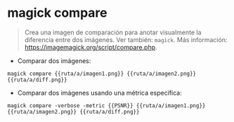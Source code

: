 # magick compare

> Crea una imagen de comparación para anotar visualmente la diferencia entre dos imágenes.
> Ver también: `magick`.
> Más información: <https://imagemagick.org/script/compare.php>.

- Comparar dos imágenes:

`magick compare {{ruta/a/imagen1.png}} {{ruta/a/imagen2.png}} {{ruta/a/diff.png}}`

- Comparar dos imágenes usando una métrica específica:

`magick compare -verbose -metric {{PSNR}} {{ruta/a/imagen1.png}} {{ruta/a/imagen2.png}} {{ruta/a/diff.png}}`
